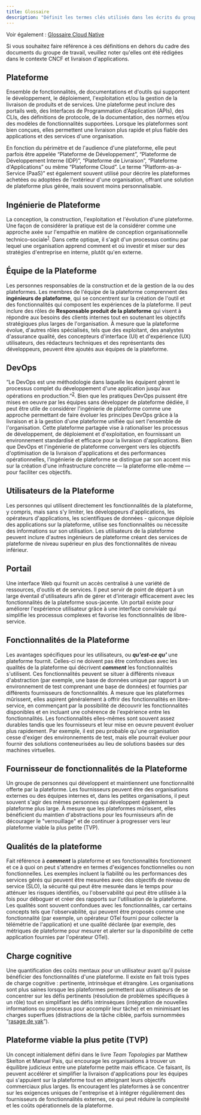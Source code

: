 ```yaml
---
title: Glossaire
description: "Définit les termes clés utilisés dans les écrits du groupe de travail sur les plateformes."
---
```


Voir également : [Glossaire Cloud Native](https://glossary.cncf.io/fr/)

Si vous souhaitez faire référence à ces définitions en dehors du cadre des documents du groupe de travail, veuillez noter qu'elles ont été rédigées dans le contexte CNCF et livraison d'applications.

## Plateforme
Ensemble de fonctionnalités, de documentations et d'outils qui supportent le développement, le déploiement, l'exploitation et/ou la gestion de la livraison de produits et de services. Une plateforme peut inclure des portails web, des Interfaces de Programmation d'Application (APIs), des CLIs, des définitions de protocole, de la documentation, des normes et/ou des modèles de fonctionnalités supportées. Lorsque les plateformes sont bien conçues, elles permettent une livraison plus rapide et plus fiable des applications et des services d'une organisation.

En fonction du périmètre et de l'audience d'une plateforme, elle peut parfois être appelée “Plateforme de Développement”, “Plateforme de Développement Interne (IDP)”, “Plateforme de Livraison”, “Plateforme d'Applications” ou même “Plateforme Cloud”. Le terme “Platform-as-a-Service (PaaS)” est également souvent utilisé pour décrire les plateformes achetées ou adoptées de l'extérieur d'une organisation, offrant une solution de plateforme plus gérée, mais souvent moins personnalisable.

## Ingénierie de Plateforme
La conception, la construction, l'exploitation et l'évolution d'une plateforme. Une façon de considérer la pratique est de la considérer comme une approche axée sur l'empathie en matière de conception organisationnelle technico-sociale<sup><a href="https://hazelweakly.me/talks/qcon-sf-2023/slides#22">1</a></sup>. Dans cette optique, il s'agit d'un processus continu par lequel une organisation apprend comment et où investir et miser sur des stratégies d'entreprise en interne, plutôt qu'en externe.

## Équipe de la Plateforme
Les personnes responsables de la construction et de la gestion de la ou des plateformes. Les membres de l'équipe de la plateforme comprennent des **ingénieurs de plateforme**, qui se concentrent sur la création de l'outil et des fonctionnalités qui composent les expériences de la plateforme. Il peut inclure des rôles de **Responsable produit de la plateforme** qui visent à répondre aux besoins des clients internes tout en soutenant les objectifs stratégiques plus larges de l'organisation. À mesure que la plateforme évolue, d'autres rôles spécialisés, tels que des exploitant, des analystes d'assurance qualité, des concepteurs d'interface (UI) et d'expérience (UX) utilisateurs, des rédacteurs techniques et des représentants des développeurs, peuvent être ajoutés aux équipes de la plateforme.

## DevOps
“Le DevOps est une méthodologie dans laquelle les équipent gèrent le processus complet du développement d'une application jusqu'aux opérations en production.”<sup><a href="https://glossary.cncf.io/fr/devops/">2</a></sup>. Bien que les pratiques DevOps puissent être mises en oeuvre par les équipes sans développer de plateforme dédiée, il peut être utile de considérer l'ingénierie de plateforme comme une approche permettant de faire évoluer les principes DevOps grâce à la livraison et à la gestion d'une plateforme unifiée qui sert l'ensemble de l'organisation. Cette plateforme partagée vise à rationaliser les processus de développement, de déploiement et d'exploitation, en fournissant un environnement standardisé et efficace pour la livraison d'applications. Bien que DevOps et l'ingénierie de plateforme convergent vers les objectifs d'optimisation de la livraison d'applications et des performances opérationnelles, l'ingénierie de plateforme se distingue par son accent mis sur la création d'une infrastructure concrète — la plateforme elle-même — pour faciliter ces objectifs.

## Utilisateurs de la Plateforme
Les personnes qui utilisent directement les fonctionnalités de la plateforme, y compris, mais sans s'y limiter, les développeurs d'applications, les opérateurs d'applications, les scientifiques de données - quiconque déploie des applications sur la plateforme, utilise ses fonctionnalités ou nécessite des informations sur son utilisation. Les utilisateurs de la plateforme peuvent inclure d'autres ingénieurs de plateforme créant des services de plateforme de niveau supérieur en plus des fonctionnalités de niveau inférieur.

## Portail
Une interface Web qui fournit un accès centralisé à une variété de ressources, d'outils et de services. Il peut servir de point de départ à un large éventail d'utilisateurs afin de gérer et d'interagir efficacement avec les fonctionnalités de la plateforme sous-jacente. Un portail existe pour améliorer l'expérience utilisateur grâce à une interface conviviale qui simplifie les processus complexes et favorise les fonctionnalités de libre-service.

## Fonctionnalités de la Plateforme
Les avantages spécifiques pour les utilisateurs, ou **_qu'est-ce qu'_** une plateforme fournit. Celles-ci ne doivent pas être confondues avec les qualités de la plateforme qui décrivent **_comment_** les fonctionnalités s'utilisent. Ces fonctionnalités peuvent se situer à différents niveaux d'abstraction (par exemple, une base de données unique par rapport à un environnement de test comprenant une base de données) et fournies par différents fournisseurs de fonctionnalités. À mesure que les plateformes mûrissent, elles aspirent généralement à offrir des fonctionnalités en libre-service, en commençant par la possibilité de découvrir les fonctionnalités disponibles et en incluant une cohérence de l'expérience entre les fonctionnalités. Les fonctionnalités elles-mêmes sont souvent assez durables tandis que les fournisseurs et leur mise en oeuvre peuvent évoluer plus rapidement. Par exemple, il est peu probable qu'une organisation cesse d'exiger des environnements de test, mais elle pourrait évoluer pour fournir des solutions conteneurisées au lieu de solutions basées sur des machines virtuelles.

## Fournisseur de fonctionnalités de la Plateforme
Un groupe de personnes qui développent et maintiennent une fonctionnalité offerte par la plateforme. Les fournisseurs peuvent être des organisations externes ou des équipes internes et, dans les petites organisations, il peut souvent s'agir des mêmes personnes qui développent également la plateforme plus large. À mesure que les plateformes mûrissent, elles bénéficient du maintien d'abstractions pour les fournisseurs afin de décourager le "verrouillage" et de continuer à progresser vers leur plateforme viable la plus petite (TVP).

## Qualités de la plateforme
Fait référence à **_comment_** la plateforme et ses fonctionnalités fonctionnent et ce à quoi on peut s'attendre en termes d'exigences fonctionnelles ou non fonctionnelles. Les exemples incluent la fiabilité ou les performances des services gérés qui peuvent être mesurées avec des objectifs de niveau de service (SLO), la sécurité qui peut être mesurée dans le temps pour atténuer les risques identifiés, ou l'observabilité qui peut être utilisée à la fois pour déboguer et créer des rapports sur l'utilisation de la plateforme. Les qualités sont souvent confondues avec les fonctionnalités, car certains concepts tels que l'observabilité, qui peuvent être proposés comme une fonctionnalité (par exemple, un opérateur OTel fourni pour collecter la télémétrie de l'application) et une qualité déclarée (par exemple, des métriques de plateforme pour mesurer et alerter sur la disponibilité de cette application fournies par l'opérateur OTel).

## Charge cognitive
Une quantification des coûts mentaux pour un utilisateur avant qu'il puisse bénéficier des fonctionnalités d'une plateforme. Il existe en fait trois types de charge cognitive : pertinente, intrinsèque et étrangère. Les organisations sont plus saines lorsque les plateformes permettent aux utilisateurs de se concentrer sur les défis pertinents (résolution de problèmes spécifiques à un rôle) tout en simplifiant les défis intrinsèques (intégration de nouvelles informations ou processus pour accomplir leur tâche) et en minimisant les charges superflues (distractions de la tâche ciblée, parfois surnommées “[rasage de yak](https://en.wiktionary.org/wiki/yak_shaving#:~:text=yak%20shaving%20(uncountable),pour%20solve%20a%20larger%20problem.)”).

## Plateforme viable la plus petite (TVP)
Un concept initialement défini dans le livre _Team Topologies_ par Matthew Skelton et Manuel Pais, qui encourage les organisations à trouver un équilibre judicieux entre une plateforme petite mais efficace. Ce faisant, ils peuvent accélérer et simplifier la livraison d'applications pour les équipes qui s'appuient sur la plateforme tout en atteignant leurs objectifs commerciaux plus larges. Ils encouragent les plateformes à se concentrer sur les exigences uniques de l'entreprise et à intégrer régulièrement des fournisseurs de fonctionnalités externes, ce qui peut réduire la complexité et les coûts opérationnels de la plateforme.